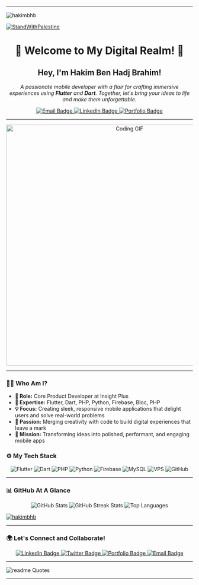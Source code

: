 
---

<p align="left"> <img src="https://komarev.com/ghpvc/?username=hakimbhb&label=Profile%20views&color=0e75b6&style=flat" alt="hakimbhb" /> </p>

[![StandWithPalestine](https://raw.githubusercontent.com/TheBSD/StandWithPalestine/main/badges/StandWithPalestine.svg)](https://github.com/TheBSD/StandWithPalestine/blob/main/docs/README.md) 







<h1 align="center">🌟 Welcome to My Digital Realm! 🌟</h1>

<h2 align="center">Hey, I'm <strong>Hakim Ben Hadj Brahim</strong>!</h2>
<p align="center">
  <em>A passionate mobile developer with a flair for crafting immersive experiences using <strong>Flutter</strong> and <strong>Dart</strong>. Together, let's bring your ideas to life and make them unforgettable.</em>
</p>

<p align="center">
  <a href="mailto:bhbhakim001@gmail.com">
    <img src="https://img.shields.io/badge/Email-me-red?style=for-the-badge&logo=gmail" alt="Email Badge"/>
  </a>
  <a href="https://linkedin.com/in/hakimbhb" target="_blank">
    <img src="https://img.shields.io/badge/LinkedIn-connect-blue?style=for-the-badge&logo=linkedin" alt="LinkedIn Badge"/>
  </a>
  <a href="https://hakimbhb.github.io" target="_blank">
    <img src="https://img.shields.io/badge/Portfolio-explore-brightgreen?style=for-the-badge&logo=github" alt="Portfolio Badge"/>
  </a>
</p>

---

<div align="center">
  <img src="https://media.giphy.com/media/13HgwGsXF0aiGY/giphy.gif" width="650" alt="Coding GIF"/>
</div>

---

### 🧑‍💻 **Who Am I?**

- **🚀 Role:** Core Product Developer at Insight Plus
- **🧠 Expertise:** Flutter, Dart, PHP, Python, Firebase, Bloc, PHP
- **💡 Focus:** Creating sleek, responsive mobile applications that delight users and solve real-world problems
- **🎨 Passion:** Merging creativity with code to build digital experiences that leave a mark
- **🎯 Mission:** Transforming ideas into polished, performant, and engaging mobile apps

<!------->

<!--### 🌟 **What I’ve Been Working On**-->

<!--**1. [Tayarh](https://tayarh.com)**-->
<!--- ⭐ Integrated Google AdMob for effective monetization.-->
<!--- ⭐ Implemented state management with Bloc for seamless performance.-->
<!--- ⭐ Provided dark/light mode support for user flexibility.-->

<!--**2. [Interior X](https://apps.apple.com/tn/app/interior-x-ai-home-design/id6468151485)**-->
<!--- 🚀 Achieved a 30% increase in downloads through compliance with Apple standards.-->
<!--- 🚀 Enhanced user experience by reducing app loading times by 40%.-->

<!--**3. [Nashtari](#)**-->
<!--- 🔥 Integrated Firebase Cloud for robust data handling.-->
<!--- 🔥 Implemented payment gateways for Android and iOS platforms.-->

<!------->


### ⚙️ **My Tech Stack**

<p align="center">
  <img src="https://img.shields.io/badge/Flutter-02569B?style=for-the-badge&logo=flutter&logoColor=white" alt="Flutter"/>
  
  <img src="https://img.shields.io/badge/Dart-0175C2?style=for-the-badge&logo=dart&logoColor=white" alt="Dart"/>
  <img src="https://img.shields.io/badge/PHP-777BB4?style=for-the-badge&logo=php&logoColor=white" alt="PHP"/>
  <img src="https://img.shields.io/badge/Python-3776AB?style=for-the-badge&logo=python&logoColor=white" alt="Python"/>
  <img src="https://img.shields.io/badge/Firebase-FFCA28?style=for-the-badge&logo=firebase&logoColor=black" alt="Firebase"/>
  <img src="https://img.shields.io/badge/MySQL-4479A1?style=for-the-badge&logo=mysql&logoColor=white" alt="MySQL"/>
  <img src="https://img.shields.io/badge/VPS-FF6C37?style=for-the-badge&logo=vultr&logoColor=white" alt="VPS"/>
  <img src="https://img.shields.io/badge/GitHub-181717?style=for-the-badge&logo=github&logoColor=white" alt="GitHub"/>
</p>

---

### 📊 **GitHub At A Glance**

<p align="center">

  <img src="https://github-readme-stats.vercel.app/api?username=hakimbhb&show_icons=true&theme=tokyonight" alt="GitHub Stats"/>
  <img src="https://github-readme-streak-stats.herokuapp.com/?user=hakimbhb&theme=tokyonight" alt="GitHub Streak Stats"/>
  <img src="https://github-readme-stats.vercel.app/api/top-langs/?username=hakimbhb&layout=compact&theme=tokyonight" alt="Top Languages"/>
</p>
<p align="left"> <a href="https://github.com/ryo-ma/github-profile-trophy"><img src="https://github-profile-trophy.vercel.app/?username=hakimbhb" alt="hakimbhb" /></a> </p>


---

### 🌍 **Let's Connect and Collaborate!**

<p align="center">
  <a href="https://linkedin.com/in/hakimbhb" target="_blank">
    <img src="https://img.shields.io/badge/LinkedIn-connect-blue?style=for-the-badge&logo=linkedin" alt="LinkedIn Badge"/>
  </a>
  <a href="https://twitter.com/hakim_bhb" target="_blank">
    <img src="https://img.shields.io/badge/Twitter-follow-blue?style=for-the-badge&logo=twitter" alt="Twitter Badge"/>
  </a>
  <a href="https://hakimbhb.github.io" target="_blank">
    <img src="https://img.shields.io/badge/Portfolio-explore-brightgreen?style=for-the-badge&logo=github" alt="Portfolio Badge"/>
  </a>
  <a href="mailto:bhbhakim001@gmail.com">
    <img src="https://img.shields.io/badge/Email-me-red?style=for-the-badge&logo=gmail" alt="Email Badge"/>
  </a>
</p>

---

![readme Quotes](https://quotes-github-readme.vercel.app/api?quote=Code%20is%20the%20art%20of%20turning%20logic%20into%20reality,%20one%20command%20at%20a%20time)


---
